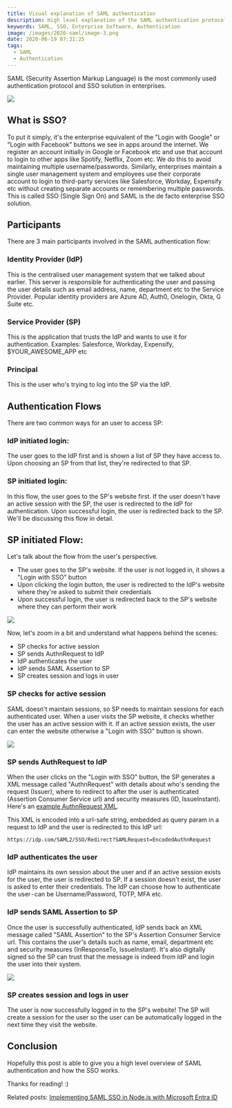 ```yaml
---
title: Visual explanation of SAML authentication
description: High level explanation of the SAML authentication protocol for beginners
keywords: SAML, SSO, Enterprise Software, Authentication
image: /images/2020-saml/image-3.png
date: 2020-06-19 07:31:25
tags:
  - SAML
  - Authentication
---
```


SAML (Security Assertion Markup Language) is the most commonly used authentication protocol and SSO solution in enterprises.

![](/images/2020-saml/image-1.png)

## What is SSO?

To put it simply, it's the enterprise equivalent of the "Login with Google" or "Login with Facebook" buttons we see in apps around the internet. We register an account initially in Google or Facebook etc and use that account to login to other apps like Spotify, Netflix, Zoom etc. We do this to avoid maintaining multiple username/passwords. Similarly, enterprises maintain a single user management system and employees use their corporate account to login to third-party services like Salesforce, Workday, Expensify etc without creating separate accounts or remembering multiple passwords. This is called SSO (Single Sign On) and SAML is the de facto enterprise SSO solution.

## Participants

There are 3 main participants involved in the SAML authentication flow:

### Identity Provider (IdP)

This is the centralised user management system that we talked about earlier. This server is responsible for authenticating the user and passing the user details such as email address, name, department etc to the Service Provider. Popular identity providers are Azure AD, Auth0, Onelogin, Okta, G Suite etc.

### Service Provider (SP)

This is the application that trusts the IdP and wants to use it for authentication. Examples: Salesforce, Workday, Expensify, \$YOUR_AWESOME_APP etc

### Principal

This is the user who's trying to log into the SP via the IdP.

## Authentication Flows

There are two common ways for an user to access SP:

### IdP initiated login:

The user goes to the IdP first and is shown a list of SP they have access to. Upon choosing an SP from that list, they're redirected to that SP.

### SP initiated login:

In this flow, the user goes to the SP's website first. If the user doesn't have an active session with the SP, the user is redirected to the IdP for authentication. Upon successful login, the user is redirected back to the SP. We'll be discussing this flow in detail.

## SP initiated Flow:

Let's talk about the flow from the user's perspective.

- The user goes to the SP's website. If the user is not logged in, it shows a "Login with SSO" button
- Upon clicking the login button, the user is redirected to the IdP's website where they're asked to submit their credentials
- Upon successful login, the user is redirected back to the SP's website where they can perform their work

![](/images/2020-saml/image-1.png)

Now, let's zoom in a bit and understand what happens behind the scenes:

- SP checks for active session
- SP sends AuthnRequest to IdP
- IdP authenticates the user
- IdP sends SAML Assertion to SP
- SP creates session and logs in user

### SP checks for active session

SAML doesn't maintain sessions, so SP needs to maintain sessions for each authenticated user. When a user visits the SP website, it checks whether the user has an active session with it. If an active session exists, the user can enter the website otherwise a "Login with SSO" button is shown.

![](/images/2020-saml/image-2.png)

### SP sends AuthRequest to IdP

When the user clicks on the "Login with SSO" button, the SP generates a XML message called "AuthnRequest" with details about who's sending the request (Issuer), where to redirect to after the user is authenticated (Assertion Consumer Service url) and security measures (ID, IssueInstant). Here's an [example AuthnRequest XML](https://www.samltool.com/generic_sso_req.php).

This XML is encoded into a url-safe string, embedded as query param in a request to IdP and the user is redirected to this IdP url:

`https://idp.com/SAML2/SSO/Redirect?SAMLRequest=EncodedAuthnRequest`

### IdP authenticates the user

IdP maintains its own session about the user and if an active session exists for the user, the user is redirected to SP. If a session doesn't exist, the user is asked to enter their credentials. The IdP can choose how to authenticate the user - can be Username/Password, TOTP, MFA etc.

### IdP sends SAML Assertion to SP

Once the user is successfully authenticated, IdP sends back an XML message called "SAML Assertion" to the SP's Assertion Consumer Service url. This contains the user's details such as name, email, department etc and security measures (InResponseTo, IssueInstant). It's also digitally signed so the SP can trust that the message is indeed from IdP and login the user into their system.

![](/images/2020-saml/image-3.png)

### SP creates session and logs in user

The user is now successfully logged in to the SP's website! The SP will create a session for the user so the user can be automatically logged in the next time they visit the website.

## Conclusion

Hopefully this post is able to give you a high level overview of SAML authentication and how the SSO works.

Thanks for reading! :)

Related posts:
[Implementing SAML SSO in Node.js with Microsoft Entra ID](https://www.sheshbabu.com/posts/implementing-saml-authentication-in-node-js/)